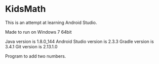 # KidsMath
This is an attempt at learning Android Studio.

Made to run on Windows 7 64bit


Java version is 1.8.0_144
Android Studio version is 2.3.3
Gradle version is 3.4.1
Git version is 2.13.1.0

Program to add two numbers.

